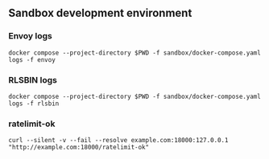 ## Sandbox development environment

### Envoy logs

```
docker compose --project-directory $PWD -f sandbox/docker-compose.yaml logs -f envoy
```

### RLSBIN logs

```
docker compose --project-directory $PWD -f sandbox/docker-compose.yaml logs -f rlsbin
```

### ratelimit-ok

```
curl --silent -v --fail --resolve example.com:18000:127.0.0.1 "http://example.com:18000/ratelimit-ok"
```


